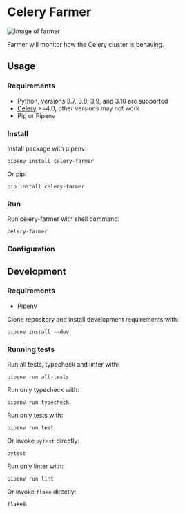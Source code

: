 # Celery Farmer

![Image of farmer](https://www.collinsdictionary.com/images/thumb/farmer_96736501_250.jpg)

Farmer will monitor how the Celery cluster is behaving.

## Usage

### Requirements
- Python, versions 3.7, 3.8, 3.9, and 3.10 are supported
- [Celery](http://celeryproject.org) >=4.0, other versions may not work
- Pip or Pipenv

### Install
Install package with pipenv:
```
pipenv install celery-farmer
```

Or pip:
```
pip install celery-farmer
```

### Run
Run celery-farmer with shell command:
```
celery-farmer
```

### Configuration

## Development

### Requirements
- Pipenv

Clone repository and install development requirements with:
```
pipenv install --dev
```

### Running tests
Run all tests, typecheck and linter with:
```
pipenv run all-tests
```

Run only typecheck with:
```
pipenv run typecheck
```

Run only tests with:
```
pipenv run test
```
Or invoke `pytest` directly:
```
pytest
```

Run only linter with:
```
pipenv run lint
```
Or invoke `flake` directly:
```
flake8
```
